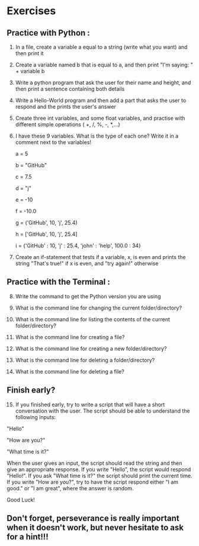 # Exercises

## Practice with Python :

1) In a file, create a variable a equal to a string (write what you want) and then print it

2) Create a variable named b that is equal to a, and then print "I'm saying: " + variable b

3) Write a python program that ask the user for their name and height, and then print a sentence containing both details

4) Write a Hello-World program and then add a part that asks the user to respond and the prints the user's answer

5) Create three int variables, and some float variables, and practise with different simple operations ( +, /, %, -, *,...)

6) I have these 9 variables. What is the type of each one? Write it in a comment next to the variables!

    a = 5

    b = "GitHub"
    
    c = 7.5
    
    d = "j"
    
    e = -10
    
    f = -10.0
    
    g = ('GitHub', 10, 'j', 25.4)
    
    h = ['GitHub', 10, 'j', 25.4]
    
    i = {'GitHub' : 10, 'j' : 25.4, 'john' : 'help', 100.0 : 34}

7) Create an if-statement that tests if a variable, x, is even and prints the string "That's true!" if x is even, and "try again!" otherwise 

## Practice with the Terminal : 

8) Write the command to get the Python version you are using

9) What is the command line for changing the current folder/directory?

10) What is the command line for listing the contents of the current folder/directory?

11) What is the command line for creating a file?

12) What is the command line for creating a new folder/directory?

13) What is the command line for deleting a folder/directory?

14) What is the command line for deleting a file?

## Finish early?

15) If you finished early, try to write a script that will have a short conversation with the user. The script should be able to understand the following inputs:

"Hello"

"How are you?"

"What time is it?"

When the user gives an input, the script should read the string and then give an appropriate response. If you write "Hello", the script would respond "Hello!". If you ask "What time is it?" the script should print the current time. If you write "How are you?", try to have the script respond either "I am good." or "I am great", where the answer is random. 

Good Luck!

## Don't forget, perseverance is really important when it doesn't work, but never hesitate to ask for a hint!!! 
